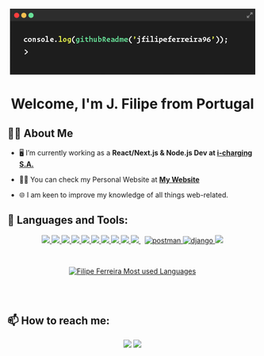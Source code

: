 
<p align="center">
<img  width="auto" height="auto" src="./img/cl2.png"  />

<br />
<p align="left">
    <span></span>
<p>
<h1 align="center">Welcome, I'm J. Filipe from Portugal</h1>

## 🙋‍♂️ About Me

- 🖥️ I’m currently working as a **React/Next.js & Node.js Dev at [i-charging S.A.](https://i-charging.pt/)**

- 👨‍💻 You can check my Personal Website at **[My Website](https://jfilipeferreira.dev/)**

- 🌐 I am keen to improve my knowledge of all things web-related.

<!-- - 📫 How to reach me **filipeferreira96@hotmail.com**
 -->

## 🚀 Languages and Tools:

<p align="center">
    <a href="https://developer.mozilla.org/en-US/docs/Web/JavaScript" target="_blank"> <img
            src="https://img.icons8.com/color/48/000000/javascript.png" /> </a>
    <a href="https://reactjs.org/" target="_blank"> <img
    src="https://img.icons8.com/officel/color/48/000000/react.png" /> </a>
    <a href="https://nextjs.org/" target="_blank"> <img
    src="https://img.icons8.com/color/48/000000/nextjs.png" /> </a>
    <a href="https://nodejs.org/en/" target="_blank"> <img
    src="https://img.icons8.com/color/48/000000/nodejs.png" /> </a>
    <a href="https://www.w3.org/html/" target="_blank"> <img src="https://img.icons8.com/color/48/000000/html-5.png" />
    </a>
    <a href="https://www.w3schools.com/css/" target="_blank"> <img
            src="https://img.icons8.com/color/48/000000/css3.png" /> </a>
    <a href="https://sass-lang.com/" target="_blank"> <img src="https://img.icons8.com/color/48/000000/sass.png" /> </a>
    <a href="https://www.php.net/" target="_blank"> <img src="https://img.icons8.com/officel/50/000000/php-logo.png" />
    </a>
    <a href="https://getbootstrap.com" target="_blank"> <img
            src="https://img.icons8.com/color/48/000000/bootstrap.png" /> </a>
    <a style="padding-right:8px;" href="https://www.mysql.com/" target="_blank"> <img
            src="https://img.icons8.com/fluent/50/000000/mysql-logo.png" /> </a>
    <a href="https://postman.com" target="_blank"> <img
            src="https://www.vectorlogo.zone/logos/getpostman/getpostman-icon.svg" alt="postman" width="45"
            height="45" /> </a>
    <a href="https://www.djangoproject.com/" target="_blank"> <img
            src="https://www.vectorlogo.zone/logos/djangoproject/djangoproject-ar21.svg" alt="django" width="45"
            height="45" /> </a>
    <a href="https://git-scm.com/" target="_blank"> <img src="https://img.icons8.com/color/48/000000/git.png" /> </a>
</p>

<br />

<p align="center">
    <a href="https://github.com/jfilipeferreira96/github-readme-stats"><img alt="Filipe Ferreira Most used Languages"
            src="https://github-readme-stats.vercel.app/api/top-langs/?username=jfilipeferreira96&langs_count=8&count_private=true&layout=compact&theme=react&hide_border=true&bg_color=0D1117" /></a>
    <br />

</p>

<br />
<br />

## 📫 How to reach me:

<p align="center">    
        <a href = "https://www.linkedin.com/in/jos%C3%A9-filipe-ferreira-501425205"><img src="https://img.icons8.com/fluent/48/000000/linkedin.png"/></a>
        <a href="mailto:filipeferreira96@hotmail.com"><img src="https://img.icons8.com/fluency/48/000000/mail.png"/></a>
</p>

<br />
